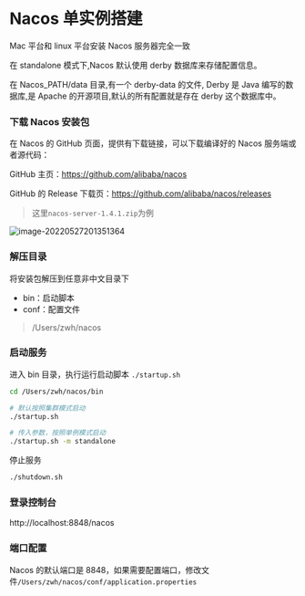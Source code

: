 # Nacos 单实例搭建

Mac 平台和 linux 平台安装 Nacos 服务器完全一致

在 standalone 模式下,Nacos 默认使用 derby 数据库来存储配置信息。

在 Nacos_PATH/data 目录,有一个 derby-data 的文件, Derby 是 Java 编写的数据库,是 Apache 的开源项目,默认的所有配置就是存在 derby 这个数据库中。

### 下载 Nacos 安装包

在 Nacos 的 GitHub 页面，提供有下载链接，可以下载编译好的 Nacos 服务端或者源代码：

GitHub 主页：https://github.com/alibaba/nacos

GitHub 的 Release 下载页：https://github.com/alibaba/nacos/releases

> 这里`nacos-server-1.4.1.zip`为例

![image-20220527201351364](https://zwhid.oss-cn-shenzhen.aliyuncs.com/blog/05-27-D7ijiF.png)

### 解压目录

将安装包解压到任意非中文目录下

- bin：启动脚本
- conf：配置文件

> /Users/zwh/nacos

### 启动服务

进入 bin 目录，执行运行启动脚本 `./startup.sh`

```bash
cd /Users/zwh/nacos/bin

# 默认按照集群模式启动
./startup.sh

# 传入参数，按照单例模式启动
./startup.sh -m standalone
```

停止服务

```bash
./shutdown.sh
```

### 登录控制台

http://localhost:8848/nacos

### 端口配置

Nacos 的默认端口是 8848，如果需要配置端口，修改文件`/Users/zwh/nacos/conf/application.properties`
